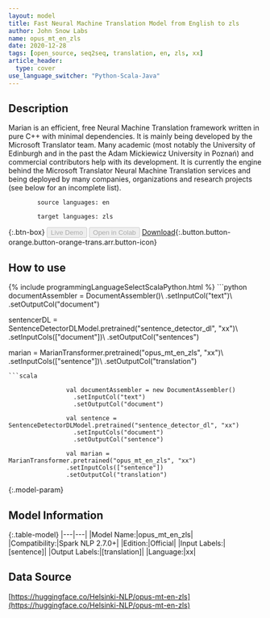 ```yaml
---
layout: model
title: Fast Neural Machine Translation Model from English to zls
author: John Snow Labs
name: opus_mt_en_zls
date: 2020-12-28
tags: [open_source, seq2seq, translation, en, zls, xx]
article_header:
  type: cover
use_language_switcher: "Python-Scala-Java"
---
```


## Description

Marian is an efficient, free Neural Machine Translation framework written in pure C++ with minimal dependencies. It is mainly being developed by the Microsoft Translator team. Many academic (most notably the University of Edinburgh and in the past the Adam Mickiewicz University in Poznań) and commercial contributors help with its development.
            It is currently the engine behind the Microsoft Translator Neural Machine Translation services and being deployed by many companies, organizations and research projects (see below for an incomplete list).

            source languages: en

            target languages: zls

{:.btn-box}
<button class="button button-orange" disabled>Live Demo</button>
<button class="button button-orange" disabled>Open in Colab</button>
[Download](https://s3.amazonaws.com/auxdata.johnsnowlabs.com/public/models/opus_mt_en_zls_xx_2.7.0_2.4_1609170551787.zip){:.button.button-orange.button-orange-trans.arr.button-icon}

## How to use



<div class="tabs-box" markdown="1">
{% include programmingLanguageSelectScalaPython.html %}
```python
documentAssembler = DocumentAssembler()\ 
 .setInputCol("text")\ 
 .setOutputCol("document")

 sentencerDL = SentenceDetectorDLModel.pretrained("sentence_detector_dl", "xx")\ 
 .setInputCols(["document"])\ 
 .setOutputCol("sentences")

 marian = MarianTransformer.pretrained("opus_mt_en_zls", "xx")\ 
 .setInputCols(["sentence"])\ 
 .setOutputCol("translation")
```
```scala

                val documentAssembler = new DocumentAssembler()
                  .setInputCol("text")
                  .setOutputCol("document")

                val sentence = SentenceDetectorDLModel.pretrained("sentence_detector_dl", "xx")
                  .setInputCols("document")
                  .setOutputCol("sentence")

                val marian = MarianTransformer.pretrained("opus_mt_en_zls", "xx")
                .setInputCols(["sentence"])
                .setOutputCol("translation")
```
</div>

{:.model-param}
## Model Information

{:.table-model}
|---|---|
|Model Name:|opus_mt_en_zls|
|Compatibility:|Spark NLP 2.7.0+|
|Edition:|Official|
|Input Labels:|[sentence]|
|Output Labels:|[translation]|
|Language:|xx|

## Data Source

[https://huggingface.co/Helsinki-NLP/opus-mt-en-zls](https://huggingface.co/Helsinki-NLP/opus-mt-en-zls)